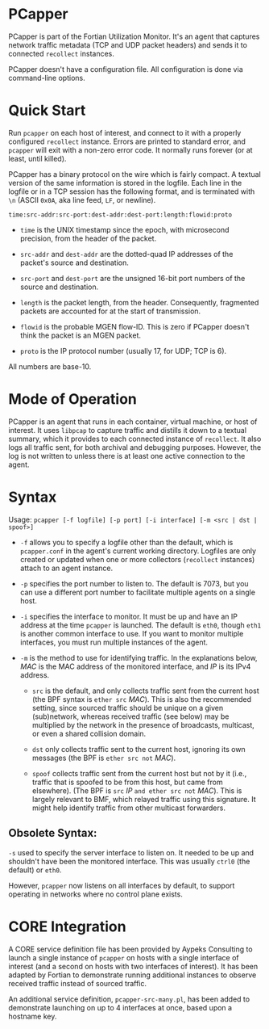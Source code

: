 # PCapper

PCapper is part of the Fortian Utilization Monitor.  It's an agent that
captures network traffic metadata (TCP and UDP packet headers) and sends it
to connected `recollect` instances.

PCapper doesn't have a configuration file.  All configuration is done via
command-line options.

# Quick Start

Run `pcapper` on each host of interest, and connect to it with a properly
configured `recollect` instance.  Errors are printed to standard
error, and `pcapper` will exit with a non-zero error code.  It normally runs
forever (or at least, until killed).

PCapper has a binary protocol on the wire which is fairly compact.  A
textual version of the same information is stored in the logfile.
Each line in the logfile or in a TCP session has the following format, and is
terminated with `\n` (ASCII `0x0A`, aka line feed, `LF`, or newline).

`time:src-addr:src-port:dest-addr:dest-port:length:flowid:proto`

- `time` is the UNIX timestamp since the epoch, with microsecond precision,
  from the header of the packet.

- `src-addr` and `dest-addr` are the dotted-quad IP addresses of the
  packet's source and destination.

- `src-port` and `dest-port` are the unsigned 16-bit port numbers of the
  source and destination.

- `length` is the packet length, from the header.  Consequently, fragmented
  packets are accounted for at the start of transmission.

- `flowid` is the probable MGEN flow-ID.  This is zero if PCapper doesn't
  think the packet is an MGEN packet.

- `proto` is the IP protocol number (usually 17, for UDP; TCP is 6).

All numbers are base-10.

# Mode of Operation

PCapper is an agent that runs in each container, virtual machine, or host of
interest.  It uses `libpcap` to capture traffic and distills it down to a
textual summary, which it provides to each connected instance of
`recollect`.  It also logs all traffic sent, for both archival and debugging
purposes.  However, the log is not written to unless there is at least
one active connection to the agent.

# Syntax

Usage: `pcapper [-f logfile] [-p port] [-i interface] [-m <src | dst | spoof>]`

- `-f` allows you to specify a logfile other than the default, which is
  `pcapper.conf` in the agent's current working directory.  Logfiles are
  only created or updated when one or more collectors (`recollect` instances)
  attach to an agent instance.

- `-p` specifies the port number to listen to.  The default is 7073, but you
  can use a different port number to facilitate multiple agents on a single
  host.

- `-i` specifies the interface to monitor.  It must be up and have an IP
  address at the time `pcapper` is launched.  The default is `eth0`, though
  `eth1` is another common interface to use.  If you want to monitor multiple
  interfaces, you must run multiple instances of the agent.

- `-m` is the method to use for identifying traffic.  In the explanations
  below, *MAC* is the MAC address of the monitored interface, and *IP* is
  its IPv4 address.

  - `src` is the default, and only collects traffic sent from the current
    host (the BPF syntax is `ether src` *MAC*).  This is also the
    recommended setting, since sourced traffic should be unique on a given
    (sub)network, whereas received traffic (see below) may be multiplied by the
    network in the presence of broadcasts, multicast, or even a shared collision
    domain.

  - `dst` only collects traffic sent to the current host, ignoring its own
    messages (the BPF is `ether src not` *MAC*).

  - `spoof` collects traffic sent from the current host but not by it (i.e.,
    traffic that is spoofed to be from this host, but came from elsewhere).
    (The BPF is `src` *IP* `and ether src not` *MAC*).  This is largely relevant
    to BMF, which relayed traffic using this signature.  It might help identify
    traffic from other multicast forwarders.

## Obsolete Syntax:

`-s` used to specify the server interface to listen on.  It needed to be up
and shouldn't have been the monitored interface.  This was usually `ctrl0`
(the default) or `eth0`.

However, `pcapper` now listens on all interfaces by default, to support
operating in networks where no control plane exists.

# CORE Integration

A CORE service definition file has been provided by Aypeks Consulting to
launch a single instance of `pcapper` on hosts with a single interface of
interest (and a second on hosts with two interfaces of interest).  It has
been adapted by Fortian to demonstrate running additional instances to
observe received traffic instead of sourced traffic.

An additional service definition, `pcapper-src-many.pl`, has been added to
demonstrate launching on up to 4 interfaces at once, based upon a hostname
key.
